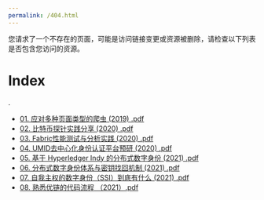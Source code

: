 ```yaml
---
permalink: /404.html
---
```




您请求了一个不存在的页面，可能是访问链接变更或资源被删除，请检查以下列表是否包含您访问的资源。


# Index

.
 * <a href="./01. 应对多种页面类型的爬虫 (2019) .pdf">01. 应对多种页面类型的爬虫 (2019) .pdf</a>
 * <a href="./02. 比特币探针实践分享 (2020) .pdf">02. 比特币探针实践分享 (2020) .pdf</a>
 * <a href="./03. Fabric性能测试与分析实践 (2020) .pdf">03. Fabric性能测试与分析实践 (2020) .pdf</a>
 * <a href="./04. UMID去中心化身份认证平台预研 (2020) .pdf">04. UMID去中心化身份认证平台预研 (2020) .pdf</a>
 * <a href="./05. 基于 Hyperledger Indy 的分布式数字身份 (2021) .pdf">05. 基于 Hyperledger Indy 的分布式数字身份 (2021) .pdf</a>
 * <a href="./06. 分布式数字身份体系与密钥找回机制 (2021) .pdf">06. 分布式数字身份体系与密钥找回机制 (2021) .pdf</a>
 * <a href="./07. 自我主权的数字身份（SSI）到底有什么 (2021) .pdf">07. 自我主权的数字身份（SSI）到底有什么 (2021) .pdf</a>
 * <a href="./08. 熟悉优链的代码流程 （2021）.pdf">08. 熟悉优链的代码流程 （2021）.pdf</a>
